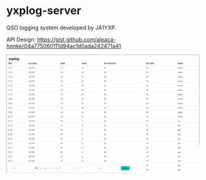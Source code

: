 # yxplog-server
QSO logging system developed by JA1YXP.

API Design: https://gist.github.com/alpaca-honke/04a775060111d94ac1d0ada242471a41

![image](./screenshots/1.png)
